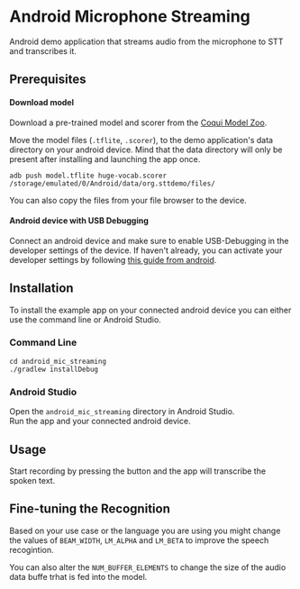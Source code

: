 # Android Microphone Streaming

Android demo application that streams audio from the microphone to STT and transcribes it.

## Prerequisites

#### Download model

Download a pre-trained model and scorer from the [Coqui Model Zoo](https://coqui.ai/models).

Move the model files (`.tflite`, `.scorer`), to the demo application's data directory on your android device.
Mind that the data directory will only be present after installing and launching the app once.

```
adb push model.tflite huge-vocab.scorer /storage/emulated/0/Android/data/org.sttdemo/files/
```

You can also copy the files from your file browser to the device.

#### Android device with USB Debugging

Connect an android device and make sure to enable USB-Debugging in the developer settings of the device. If haven't already, you can activate your developer settings by following [this guide from android](https://developer.android.com/studio/debug/dev-options#enable).

## Installation

To install the example app on your connected android device you can either use the command line or Android Studio.

### Command Line

```
cd android_mic_streaming
./gradlew installDebug
``` 

### Android Studio

Open the `android_mic_streaming` directory in Android Studio.  
Run the app and your connected android device.

## Usage

Start recording by pressing the button and the app will transcribe the spoken text.

## Fine-tuning the Recognition

Based on your use case or the language you are using you might change the values of `BEAM_WIDTH`, `LM_ALPHA` and `LM_BETA` to improve the speech recogintion. 

You can also alter the `NUM_BUFFER_ELEMENTS` to change the size of the audio data buffe trhat is fed into the model. 
